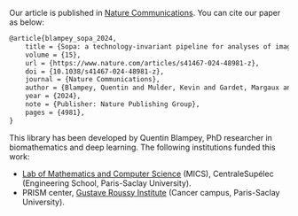 Our article is published in [Nature Communications](https://www.nature.com/articles/s41467-024-48981-z). You can cite our paper as below:

```txt
@article{blampey_sopa_2024,
	title = {Sopa: a technology-invariant pipeline for analyses of image-based spatial omics},
	volume = {15},
	url = {https://www.nature.com/articles/s41467-024-48981-z},
	doi = {10.1038/s41467-024-48981-z},
	journal = {Nature Communications},
	author = {Blampey, Quentin and Mulder, Kevin and Gardet, Margaux and Christodoulidis, Stergios and Dutertre, Charles-Antoine and André, Fabrice and Ginhoux, Florent and Cournède, Paul-Henry},
	year = {2024},
	note = {Publisher: Nature Publishing Group},
	pages = {4981},
}
```

This library has been developed by Quentin Blampey, PhD researcher in biomathematics and deep learning. The following institutions funded this work:

- [Lab of Mathematics and Computer Science](https://biomathematics.mics.centralesupelec.fr/) (MICS), CentraleSupélec (Engineering School, Paris-Saclay University).
- PRISM center, [Gustave Roussy Institute](https://www.gustaveroussy.fr/en) (Cancer campus, Paris-Saclay University).
